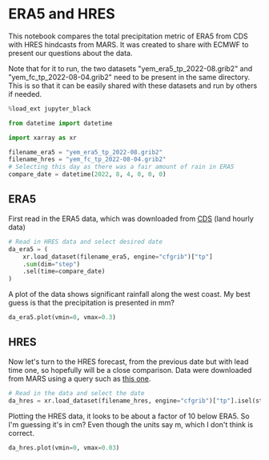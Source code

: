 # ERA5 and HRES

This notebook compares the total precipitation metric of ERA5 from CDS
with HRES hindcasts from MARS. It was created to share with ECMWF
to present our questions about the data.

Note that for it to run, the two datasets "yem_era5_tp_2022-08.grib2"
and "yem_fc_tp_2022-08-04.grib2" need to be present in the same directory.
This is so that it can be easily shared with these datasets and run by
others if needed.

```python
%load_ext jupyter_black
```

```python
from datetime import datetime

import xarray as xr
```

```python
filename_era5 = "yem_era5_tp_2022-08.grib2"
filename_hres = "yem_fc_tp_2022-08-04.grib2"
# Selecting this day as there was a fair amount of rain in ERA5
compare_date = datetime(2022, 8, 4, 0, 0, 0)
```

## ERA5

First read in the ERA5 data, which was downloaded from
[CDS](https://cds.climate.copernicus.eu/cdsapp#!/dataset/reanalysis-era5-land?tab=overview)
(land hourly data)

```python
# Read in HRES data and select desired date
da_era5 = (
    xr.load_dataset(filename_era5, engine="cfgrib")["tp"]
    .sum(dim="step")
    .sel(time=compare_date)
)
```

A plot of the data shows significant rainfall along the west coast.
My best guess is that the precipitation is presented in mm?

```python
da_era5.plot(vmin=0, vmax=0.3)
```

## HRES

Now let's turn to the HRES forecast, from the previous date but with lead time one,
so hopefully will be a close comparison. Data were downloaded from MARS
using a query such as
[this one](https://apps.ecmwf.int/mars-catalogue/?axis_step=240&axis_param=228.128&stream=oper&levtype=sfc&time=00:00:00&expver=1&month=jan&year=2022&date=2022-01-01&type=fc&class=od).

```python
# Read in the data and select the date
da_hres = xr.load_dataset(filename_hres, engine="cfgrib")["tp"].isel(step=1)
```

Plotting the HRES data, it looks to be about a factor of 10 below ERA5.
So I'm guessing it's in cm? Even though the units say m, which I don't
think is correct.

```python
da_hres.plot(vmin=0, vmax=0.03)
```
